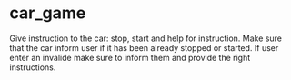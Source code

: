 # car_game
Give instruction to the car: stop, start and help for instruction.
Make sure that the car inform user if it has been already stopped or started.
If user enter an invalide make sure to inform them and provide the right instructions.
